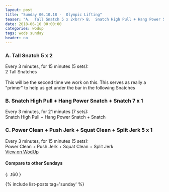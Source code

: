 ```yaml
---
layout: post
title: "Sunday 06.10.18 -  Olympic Lifting"
teaser: "A.  Tall Snatch 5 x 2<br/> B.  Snatch High Pull + Hang Power Snatch + Snatch 7 x 1<br/> C.  Power Clean + Push Jerk + Squat Clean + Split Jerk 5 x 1"
date: 2018-06-10 00:00:00
categories: wodup
tags: wods sunday
header: no
---
```



<h3>A.  Tall Snatch 5 x 2</h3>
Every 3 minutes, for 15 minutes (5 sets):<br/>2 Tall Snatches<br/><br/>This will be the second time we work on this.  This serves as really a "primer" to help us get under the bar in the following Snatches
<h3>B.  Snatch High Pull + Hang Power Snatch + Snatch 7 x 1</h3>
Every 3 minutes, for 21 minutes (7 sets):<br/>Snatch High Pull + Hang Power Snatch + Snatch<br/>
<h3>C.  Power Clean + Push Jerk + Squat Clean + Split Jerk 5 x 1</h3>
Every 3 minutes, for 15 minutes (5 sets):<br/>Power Clean + Push Jerk + Squat Clean + Split Jerk<br/>
<a href="https://www.wodup.com/gyms/asphodel/wods/6810" target="blank">View on WodUp</a>


#### Compare to other Sundays
{: .t60 }

{% include list-posts tag='sunday' %}